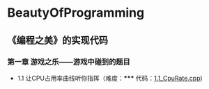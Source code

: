 # BeautyOfProgramming
《编程之美》的实现代码
--------------------
### 第一章 游戏之乐——游戏中碰到的题目
  * 1.1 让CPU占用率曲线听你指挥（难度：**\*\*\***  代码：[1.1_CpuRate.cpp](https://github.com/czla/BeautyOfProgramming/blob/master/1.1_CpuRate.cpp))
